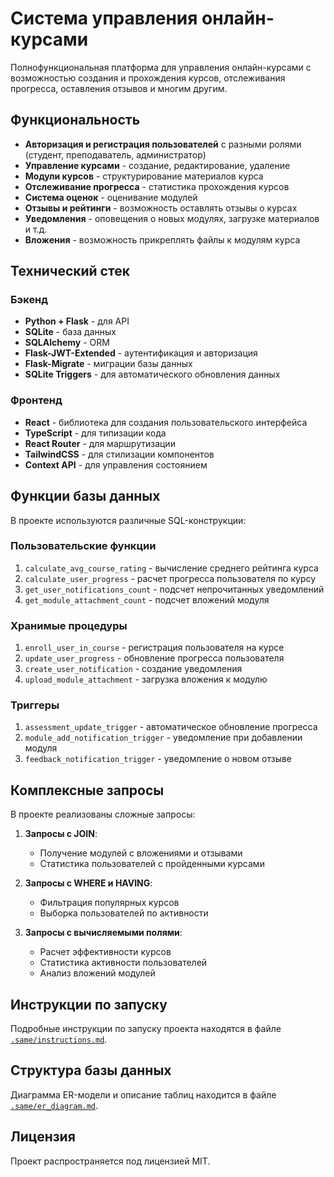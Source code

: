 # Система управления онлайн-курсами

Полнофункциональная платформа для управления онлайн-курсами с возможностью создания и прохождения курсов, отслеживания прогресса, оставления отзывов и многим другим.

## Функциональность

- **Авторизация и регистрация пользователей** с разными ролями (студент, преподаватель, администратор)
- **Управление курсами** - создание, редактирование, удаление
- **Модули курсов** - структурирование материалов курса
- **Отслеживание прогресса** - статистика прохождения курсов
- **Система оценок** - оценивание модулей
- **Отзывы и рейтинги** - возможность оставлять отзывы о курсах
- **Уведомления** - оповещения о новых модулях, загрузке материалов и т.д.
- **Вложения** - возможность прикреплять файлы к модулям курса

## Технический стек

### Бэкенд

- **Python + Flask** - для API
- **SQLite** - база данных
- **SQLAlchemy** - ORM
- **Flask-JWT-Extended** - аутентификация и авторизация
- **Flask-Migrate** - миграции базы данных
- **SQLite Triggers** - для автоматического обновления данных

### Фронтенд

- **React** - библиотека для создания пользовательского интерфейса
- **TypeScript** - для типизации кода
- **React Router** - для маршрутизации
- **TailwindCSS** - для стилизации компонентов
- **Context API** - для управления состоянием

## Функции базы данных

В проекте используются различные SQL-конструкции:

### Пользовательские функции

1. `calculate_avg_course_rating` - вычисление среднего рейтинга курса
2. `calculate_user_progress` - расчет прогресса пользователя по курсу
3. `get_user_notifications_count` - подсчет непрочитанных уведомлений
4. `get_module_attachment_count` - подсчет вложений модуля

### Хранимые процедуры

1. `enroll_user_in_course` - регистрация пользователя на курсе
2. `update_user_progress` - обновление прогресса пользователя
3. `create_user_notification` - создание уведомления
4. `upload_module_attachment` - загрузка вложения к модулю

### Триггеры

1. `assessment_update_trigger` - автоматическое обновление прогресса
2. `module_add_notification_trigger` - уведомление при добавлении модуля
3. `feedback_notification_trigger` - уведомление о новом отзыве

## Комплексные запросы

В проекте реализованы сложные запросы:

1. **Запросы с JOIN**:
   - Получение модулей с вложениями и отзывами
   - Статистика пользователей с пройденными курсами

2. **Запросы с WHERE и HAVING**:
   - Фильтрация популярных курсов
   - Выборка пользователей по активности

3. **Запросы с вычисляемыми полями**:
   - Расчет эффективности курсов
   - Статистика активности пользователей
   - Анализ вложений модулей

## Инструкции по запуску

Подробные инструкции по запуску проекта находятся в файле [`.same/instructions.md`](.same/instructions.md).

## Структура базы данных

Диаграмма ER-модели и описание таблиц находится в файле [`.same/er_diagram.md`](.same/er_diagram.md).

## Лицензия

Проект распространяется под лицензией MIT.
